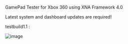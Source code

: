 GamePad Tester for Xbox 360 using XNA Framework 4.0 

Latest system and dashboard updates are required!

testbuild1.1 : 

![image](https://github.com/user-attachments/assets/e1b9d233-0400-4c14-8ca8-54d010ea029e)
